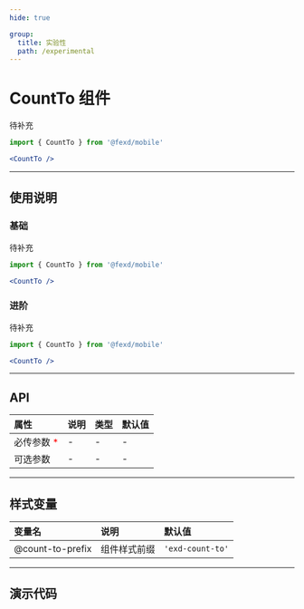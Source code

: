 ```yaml
---
hide: true

group:
  title: 实验性
  path: /experimental
---
```


# CountTo 组件 <ImportCost name="CountTo" />

待补充

<!-- prettier-ignore -->
```jsx | pure
import { CountTo } from '@fexd/mobile'

<CountTo />
```

---

## 使用说明

### 基础

待补充

<!-- prettier-ignore -->
```jsx | pure
import { CountTo } from '@fexd/mobile'

<CountTo />
```

### 进阶

待补充

<!-- prettier-ignore -->
```jsx | pure
import { CountTo } from '@fexd/mobile'

<CountTo />
```

---

## API

| 属性                                         | 说明 | 类型 | 默认值 |
| :------------------------------------------- | :--- | :--- | :----- |
| 必传参数 <span style="color: red;">\*</span> | -    | -    | -      |
| 可选参数                                     | -    | -    | -      |

---

## 样式变量

| 变量名           | 说明         | 默认值          |
| :--------------- | :----------- | :-------------- |
| @count-to-prefix | 组件样式前缀 | `'exd-count-to'` |

---

## 演示代码

<code src="./demos/demo1/index.tsx" />
